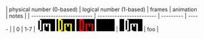 | physical number (0-based) | logical number (1-based) | frames | animation | notes |
| ------------------------- | ------------------------ | --------- | ----- |
| 0        | 1-7 | ![](img/sprite-00-0.png) ![](img/sprite-00-1.png) ![](img/sprite-00-2.png) ![](img/sprite-00-3.png) | ![](img/sprite-00-anim.gif) | foo |
